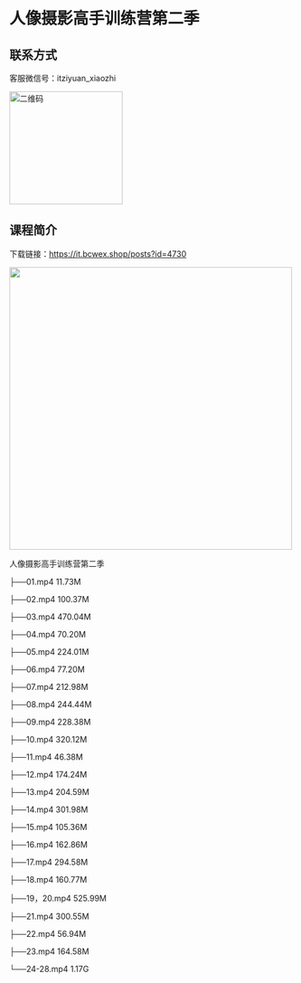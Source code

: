 # 人像摄影高手训练营第二季

## 联系方式

客服微信号：itziyuan_xiaozhi

<img src="https://ziyuanyun.oss-cn-guangzhou.aliyuncs.com/common/20240614073449/666b82192834a.jpg" width="200" height="200" alt="二维码">

## 课程简介

下载链接：https://it.bcwex.shop/posts?id=4730

<img src="https://ziyuanyun.oss-cn-guangzhou.aliyuncs.com/yun/20241129110453/67492f554d5d9.jpg" width="500" alt="">

  人像摄影高手训练营第二季



 ├──01.mp4 11.73M

 ├──02.mp4 100.37M

 ├──03.mp4 470.04M

 ├──04.mp4 70.20M

 ├──05.mp4 224.01M

 ├──06.mp4 77.20M

 ├──07.mp4 212.98M

 ├──08.mp4 244.44M

 ├──09.mp4 228.38M

 ├──10.mp4 320.12M

 ├──11.mp4 46.38M

 ├──12.mp4 174.24M

 ├──13.mp4 204.59M

 ├──14.mp4 301.98M

 ├──15.mp4 105.36M

 ├──16.mp4 162.86M

 ├──17.mp4 294.58M

 ├──18.mp4 160.77M

 ├──19，20.mp4 525.99M

 ├──21.mp4 300.55M

 ├──22.mp4 56.94M

 ├──23.mp4 164.58M

 └──24-28.mp4 1.17G

  